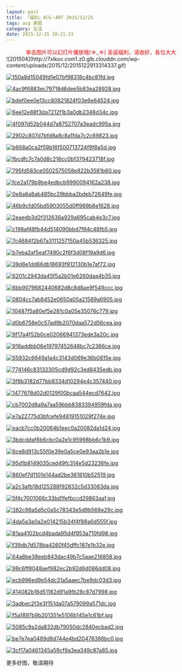 ```yaml
---
layout: post
title: 『福利』ACG－ART 2015/12/25
tags: acg 美图
category: 生活
date: 2015-12-25 20:21:23
---
```


<center><font color="red">单击图片可以幻灯片播放哦(☆_☆) 圣诞福利，请收好，各位大大</font></center>
![201504](http://7xlkoc.com1.z0.glb.clouddn.com/wp-content/uploads/2015/12/2015122913314337.gif)

[![150a8d15049fd1e07bf98318c4bc81fd.jpg](http://cdn2.myhloli.com/images/2015/12/08/150a8d15049fd1e07bf98318c4bc81fd.jpg)](http://cdn2.myhloli.com/images/2015/12/08/150a8d15049fd1e07bf98318c4bc81fd.jpg)

[![4ac9f6883ec79718d6dee5b83ea28928.jpg](http://cdn2.myhloli.com/images/2015/12/08/4ac9f6883ec79718d6dee5b83ea28928.jpg)](http://cdn2.myhloli.com/images/2015/12/08/4ac9f6883ec79718d6dee5b83ea28928.jpg)

[![bdef0ee0e13cc80821824f03e6e64524.jpg](http://cdn2.myhloli.com/images/2015/12/08/bdef0ee0e13cc80821824f03e6e64524.jpg)](http://cdn2.myhloli.com/images/2015/12/08/bdef0ee0e13cc80821824f03e6e64524.jpg)

[![6ee12e88f3da7212f1b3a0db2348d34c.jpg](http://cdn2.myhloli.com/images/2015/12/08/6ee12e88f3da7212f1b3a0db2348d34c.jpg)](http://cdn2.myhloli.com/images/2015/12/08/6ee12e88f3da7212f1b3a0db2348d34c.jpg)

[![4f097d52b044d7a8752707a3eadc995a.jpg](http://cdn2.myhloli.com/images/2015/12/08/4f097d52b044d7a8752707a3eadc995a.jpg)](http://cdn2.myhloli.com/images/2015/12/08/4f097d52b044d7a8752707a3eadc995a.jpg)

[![2902c807d7bfd8a8c8a1fda7c2c69823.jpg](http://cdn2.myhloli.com/images/2015/12/08/2902c807d7bfd8a8c8a1fda7c2c69823.jpg)](http://cdn2.myhloli.com/images/2015/12/08/2902c807d7bfd8a8c8a1fda7c2c69823.jpg)

[![b668a0ca2f59b16f500713724f9f8a5d.jpg](http://cdn2.myhloli.com/images/2015/12/08/b668a0ca2f59b16f500713724f9f8a5d.jpg)](http://cdn2.myhloli.com/images/2015/12/08/b668a0ca2f59b16f500713724f9f8a5d.jpg)

[![fbcdfc7c7a0d8c216cc0b1379423718f.jpg](http://cdn2.myhloli.com/images/2015/12/08/fbcdfc7c7a0d8c216cc0b1379423718f.jpg)](http://cdn2.myhloli.com/images/2015/12/08/fbcdfc7c7a0d8c216cc0b1379423718f.jpg)

[![795fd583ce0502575058e822b3581b60.jpg](http://cdn2.myhloli.com/images/2015/12/08/795fd583ce0502575058e822b3581b60.jpg)](http://cdn2.myhloli.com/images/2015/12/08/795fd583ce0502575058e822b3581b60.jpg)

[![fce2a179b9be4edbcb9990094162a238.jpg](http://cdn2.myhloli.com/images/2015/12/08/fce2a179b9be4edbcb9990094162a238.jpg)](http://cdn2.myhloli.com/images/2015/12/08/fce2a179b9be4edbcb9990094162a238.jpg)

[![0e8a8a8ab485bc29bbba2bdeb72649fe.jpg](http://cdn2.myhloli.com/images/2015/12/08/0e8a8a8ab485bc29bbba2bdeb72649fe.jpg)](http://cdn2.myhloli.com/images/2015/12/08/0e8a8a8ab485bc29bbba2bdeb72649fe.jpg)

[![46b9cfd05bd5903055d0ff989b8e1628.jpg](http://cdn2.myhloli.com/images/2015/12/08/46b9cfd05bd5903055d0ff989b8e1628.jpg)](http://cdn2.myhloli.com/images/2015/12/08/46b9cfd05bd5903055d0ff989b8e1628.jpg)

[![2eaedb3d2f312636a929a695cab4e3c7.jpg](http://cdn2.myhloli.com/images/2015/12/08/2eaedb3d2f312636a929a695cab4e3c7.jpg)](http://cdn2.myhloli.com/images/2015/12/08/2eaedb3d2f312636a929a695cab4e3c7.jpg)

[![c198af48fb44d514090bbd7f94c48fb5.jpg](http://cdn2.myhloli.com/images/2015/12/08/c198af48fb44d514090bbd7f94c48fb5.jpg)](http://cdn2.myhloli.com/images/2015/12/08/c198af48fb44d514090bbd7f94c48fb5.jpg)

[![7c4684f2b67a3111257150a45b536325.jpg](http://cdn2.myhloli.com/images/2015/12/08/7c4684f2b67a3111257150a45b536325.jpg)](http://cdn2.myhloli.com/images/2015/12/08/7c4684f2b67a3111257150a45b536325.jpg)

[![b7eba2af5eaf7490c2f6f3d08f19a9d6.jpg](http://cdn2.myhloli.com/images/2015/12/08/b7eba2af5eaf7490c2f6f3d08f19a9d6.jpg)](http://cdn2.myhloli.com/images/2015/12/08/b7eba2af5eaf7490c2f6f3d08f19a9d6.jpg)

[![39d6e1dd66db18693f912130b1e7af72.jpg](http://cdn2.myhloli.com/images/2015/12/08/39d6e1dd66db18693f912130b1e7af72.jpg)](http://cdn2.myhloli.com/images/2015/12/08/39d6e1dd66db18693f912130b1e7af72.jpg)

[![6201c2943da45f5a2b01e6260daa4b35.jpg](http://cdn2.myhloli.com/images/2015/12/08/6201c2943da45f5a2b01e6260daa4b35.jpg)](http://cdn2.myhloli.com/images/2015/12/08/6201c2943da45f5a2b01e6260daa4b35.jpg)

[![6bb9079682440682d8c8d8ae9f549ccc.jpg](http://cdn2.myhloli.com/images/2015/12/08/6bb9079682440682d8c8d8ae9f549ccc.jpg)](http://cdn2.myhloli.com/images/2015/12/08/6bb9079682440682d8c8d8ae9f549ccc.jpg)

[![0804cc7ab8452e0650a05a21589a6905.jpg](http://cdn2.myhloli.com/images/2015/12/08/0804cc7ab8452e0650a05a21589a6905.jpg)](http://cdn2.myhloli.com/images/2015/12/08/0804cc7ab8452e0650a05a21589a6905.jpg)

[![10487f5a80ef5e281c0a05e35076c779.jpg](http://cdn2.myhloli.com/images/2015/12/08/10487f5a80ef5e281c0a05e35076c779.jpg)](http://cdn2.myhloli.com/images/2015/12/08/10487f5a80ef5e281c0a05e35076c779.jpg)

[![d0b6758e0c57ad9b2070daa572d56cea.jpg](http://cdn2.myhloli.com/images/2015/12/08/d0b6758e0c57ad9b2070daa572d56cea.jpg)](http://cdn2.myhloli.com/images/2015/12/08/d0b6758e0c57ad9b2070daa572d56cea.jpg)

[![9f17a4f52b0ce02066941373ede3a20c.jpg](http://cdn2.myhloli.com/images/2015/12/08/9f17a4f52b0ce02066941373ede3a20c.jpg)](http://cdn2.myhloli.com/images/2015/12/08/9f17a4f52b0ce02066941373ede3a20c.jpg)

[![916addbb06e19797452648bc7c2386ce.jpg](http://cdn2.myhloli.com/images/2015/12/08/916addbb06e19797452648bc7c2386ce.jpg)](http://cdn2.myhloli.com/images/2015/12/08/916addbb06e19797452648bc7c2386ce.jpg)

[![55932c6649a1a4c3143d069e36b0815e.jpg](http://cdn2.myhloli.com/images/2015/12/08/55932c6649a1a4c3143d069e36b0815e.jpg)](http://cdn2.myhloli.com/images/2015/12/08/55932c6649a1a4c3143d069e36b0815e.jpg)

[![774146c83132305cd9d92c3ed8435edb.jpg](http://cdn2.myhloli.com/images/2015/12/08/774146c83132305cd9d92c3ed8435edb.jpg)](http://cdn2.myhloli.com/images/2015/12/08/774146c83132305cd9d92c3ed8435edb.jpg)

[![3f8b3182d77bb8334d10294e4c357440.jpg](http://cdn2.myhloli.com/images/2015/12/08/3f8b3182d77bb8334d10294e4c357440.jpg)](http://cdn2.myhloli.com/images/2015/12/08/3f8b3182d77bb8334d10294e4c357440.jpg)

[![1477678d02d0129f00bcaa544ecd7642.jpg](http://cdn2.myhloli.com/images/2015/12/08/1477678d02d0129f00bcaa544ecd7642.jpg)](http://cdn2.myhloli.com/images/2015/12/08/1477678d02d0129f00bcaa544ecd7642.jpg)

[![cb7002d8a9a7aa59bbb8383394959fda.jpg](http://cdn2.myhloli.com/images/2015/12/08/cb7002d8a9a7aa59bbb8383394959fda.jpg)](http://cdn2.myhloli.com/images/2015/12/08/cb7002d8a9a7aa59bbb8383394959fda.jpg)

[![e7a22775d3bfcefe94819151029f274e.jpg](http://cdn2.myhloli.com/images/2015/12/08/e7a22775d3bfcefe94819151029f274e.jpg)](http://cdn2.myhloli.com/images/2015/12/08/e7a22775d3bfcefe94819151029f274e.jpg)

[![eacb7cc0b20064b1eec0a20082da1d24.jpg](http://cdn2.myhloli.com/images/2015/12/08/eacb7cc0b20064b1eec0a20082da1d24.jpg)](http://cdn2.myhloli.com/images/2015/12/08/eacb7cc0b20064b1eec0a20082da1d24.jpg)

[![3bdcddaf6b6cbc0a2e1c95998bb6c1b9.jpg](http://cdn2.myhloli.com/images/2015/12/08/3bdcddaf6b6cbc0a2e1c95998bb6c1b9.jpg)](http://cdn2.myhloli.com/images/2015/12/08/3bdcddaf6b6cbc0a2e1c95998bb6c1b9.jpg)

[![6ce8d913c55f0e39e0a5ce0e93aa2b1e.jpg](http://cdn2.myhloli.com/images/2015/12/08/6ce8d913c55f0e39e0a5ce0e93aa2b1e.jpg)](http://cdn2.myhloli.com/images/2015/12/08/6ce8d913c55f0e39e0a5ce0e93aa2b1e.jpg)

[![95d1b8149035ced49fc314e5d23236fe.jpg](http://cdn2.myhloli.com/images/2015/12/08/95d1b8149035ced49fc314e5d23236fe.jpg)](http://cdn2.myhloli.com/images/2015/12/08/95d1b8149035ced49fc314e5d23236fe.jpg)

[![860ef7d1101e144ad2be361810b52519.jpg](http://cdn2.myhloli.com/images/2015/12/08/860ef7d1101e144ad2be361810b52519.jpg)](http://cdn2.myhloli.com/images/2015/12/08/860ef7d1101e144ad2be361810b52519.jpg)

[![a2c3afb18d125288f92832c5d33083da.jpg](http://cdn2.myhloli.com/images/2015/12/08/a2c3afb18d125288f92832c5d33083da.jpg)](http://cdn2.myhloli.com/images/2015/12/08/a2c3afb18d125288f92832c5d33083da.jpg)

[![5f4c7001066c33bd1fefbccd29863aaf.jpg](http://cdn2.myhloli.com/images/2015/12/08/5f4c7001066c33bd1fefbccd29863aaf.jpg)](http://cdn2.myhloli.com/images/2015/12/08/5f4c7001066c33bd1fefbccd29863aaf.jpg)

[![382c98a5d5c0a5c78343e5d9b568e29c.jpg](http://cdn2.myhloli.com/images/2015/12/08/382c98a5d5c0a5c78343e5d9b568e29c.jpg)](http://cdn2.myhloli.com/images/2015/12/08/382c98a5d5c0a5c78343e5d9b568e29c.jpg)

[![4da5a3a0a2e014215b34f4f88a6d555f.jpg](http://cdn2.myhloli.com/images/2015/12/08/4da5a3a0a2e014215b34f4f88a6d555f.jpg)](http://cdn2.myhloli.com/images/2015/12/08/4da5a3a0a2e014215b34f4f88a6d555f.jpg)

[![81aa4102bcd4bada95d4f953a710fd98.jpg](http://cdn2.myhloli.com/images/2015/12/08/81aa4102bcd4bada95d4f953a710fd98.jpg)](http://cdn2.myhloli.com/images/2015/12/08/81aa4102bcd4bada95d4f953a710fd98.jpg)

[![f39db7d578ba4260f45dffc187e1b32e.jpg](http://cdn2.myhloli.com/images/2015/12/08/f39db7d578ba4260f45dffc187e1b32e.jpg)](http://cdn2.myhloli.com/images/2015/12/08/f39db7d578ba4260f45dffc187e1b32e.jpg)

[![64a8be38eeb843dac49b7c5aae216858.jpg](http://cdn2.myhloli.com/images/2015/12/08/64a8be38eeb843dac49b7c5aae216858.jpg)](http://cdn2.myhloli.com/images/2015/12/08/64a8be38eeb843dac49b7c5aae216858.jpg)

[![98c6ff8048aef982ec2b92d6d086dd08.jpg](http://cdn2.myhloli.com/images/2015/12/08/98c6ff8048aef982ec2b92d6d086dd08.jpg)](http://cdn2.myhloli.com/images/2015/12/08/98c6ff8048aef982ec2b92d6d086dd08.jpg)

[![ecb996ed9e54dc31a5aaec7be9dc03d3.jpg](http://cdn2.myhloli.com/images/2015/12/08/ecb996ed9e54dc31a5aaec7be9dc03d3.jpg)](http://cdn2.myhloli.com/images/2015/12/08/ecb996ed9e54dc31a5aaec7be9dc03d3.jpg)

[![414082b16d51182d91a9fb28c87d7998.jpg](http://cdn2.myhloli.com/images/2015/12/08/414082b16d51182d91a9fb28c87d7998.jpg)](http://cdn2.myhloli.com/images/2015/12/08/414082b16d51182d91a9fb28c87d7998.jpg)

[![3adbec2f3e3f151da07a579099a571dc.jpg](http://cdn2.myhloli.com/images/2015/12/08/3adbec2f3e3f151da07a579099a571dc.jpg)](http://cdn2.myhloli.com/images/2015/12/08/3adbec2f3e3f151da07a579099a571dc.jpg)

[![f5a1897b9b201351e5106b145e1c61bf.jpg](http://cdn2.myhloli.com/images/2015/12/08/f5a1897b9b201351e5106b145e1c61bf.jpg)](http://cdn2.myhloli.com/images/2015/12/08/f5a1897b9b201351e5106b145e1c61bf.jpg)

[![5085c9a2da832db79050dc2840ecbad2.jpg](http://cdn2.myhloli.com/images/2015/12/08/5085c9a2da832db79050dc2840ecbad2.jpg)](http://cdn2.myhloli.com/images/2015/12/08/5085c9a2da832db79050dc2840ecbad2.jpg)

[![be7e7ea0489d8d744e4bd20478386bc0.jpg](http://cdn2.myhloli.com/images/2015/12/08/be7e7ea0489d8d744e4bd20478386bc0.jpg)](http://cdn2.myhloli.com/images/2015/12/08/be7e7ea0489d8d744e4bd20478386bc0.jpg)

[![3cf17a0461345a59cf9a3ea349c87a85.jpg](http://cdn2.myhloli.com/images/2015/12/08/3cf17a0461345a59cf9a3ea349c87a85.jpg)](http://cdn2.myhloli.com/images/2015/12/08/3cf17a0461345a59cf9a3ea349c87a85.jpg)

更多好图，敬请期待